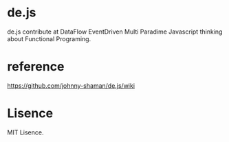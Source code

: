 # de.js
de.js contribute at DataFlow EventDriven Multi Paradime Javascript thinking about Functional Programing.

# reference
https://github.com/johnny-shaman/de.js/wiki

# Lisence
MIT Lisence.
